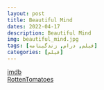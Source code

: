 ```yaml
---
layout: post
title: Beautiful Mind
dates: 2022-04-17
description: Beautiful Mind
img: beautiful_mind.jpg
tags: [فیلم, درام, زندگینامه]
categories: [فیلم]
---
```


[imdb](https://www.imdb.com/title/tt0268978/)  
[RottenTomatoes](https://www.rottentomatoes.com/m/beautiful_mind)
